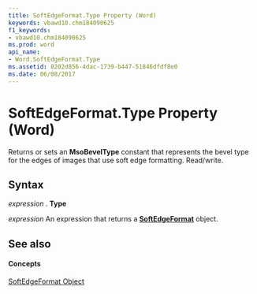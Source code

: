 ```yaml
---
title: SoftEdgeFormat.Type Property (Word)
keywords: vbawd10.chm184090625
f1_keywords:
- vbawd10.chm184090625
ms.prod: word
api_name:
- Word.SoftEdgeFormat.Type
ms.assetid: 8202d856-4dac-1739-b447-51846dfdf8e0
ms.date: 06/08/2017
---
```



# SoftEdgeFormat.Type Property (Word)

Returns or sets an  **MsoBevelType** constant that represents the bevel type for the edges of images that use soft edge formatting. Read/write.


## Syntax

 _expression_ . **Type**

 _expression_ An expression that returns a **[SoftEdgeFormat](softedgeformat-object-word.md)** object.


## See also


#### Concepts


[SoftEdgeFormat Object](softedgeformat-object-word.md)

